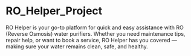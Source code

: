 # RO_Helper_Project

RO Helper is your go-to platform for quick and easy assistance with RO (Reverse Osmosis) water purifiers. Whether you need maintenance tips, repair help, or want to book a service, RO Helper has you covered — making sure your water remains clean, safe, and healthy.
